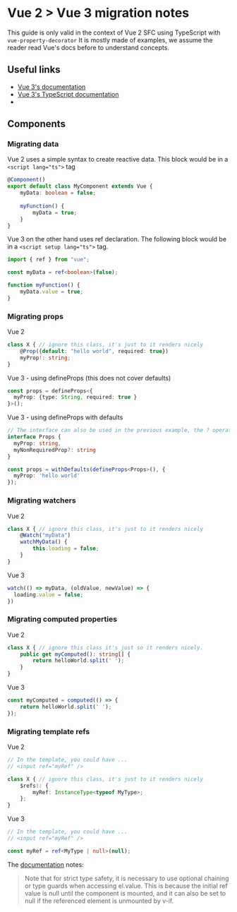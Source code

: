 # Vue 2 > Vue 3 migration notes

This guide is only valid in the context of Vue 2 SFC using TypeScript with `vue-property-decorator`
It is mostly made of examples, we assume the reader read Vue's docs before to understand concepts.

## Useful links

- [Vue 3's documentation](https://vuejs.org/guide/introduction.html)
- [Vue 3's TypeScript documentation](https://vuejs.org/guide/typescript/overview.html)
- 
## Components
### Migrating data
Vue 2 uses a simple syntax to create reactive data. This block would be in a `<script lang="ts">` tag 
```ts
@Component()
export default class MyComponent extends Vue {
    myData: boolean = false;
    
    myFunction() {
        myData = true;
    }
}
```

Vue 3 on the other hand uses ref declaration. The following block would be in a `<script setup lang="ts">` tag.
```ts
import { ref } from "vue";

const myData = ref<boolean>(false);

function myFunction() {
    myData.value = true;
}
```

### Migrating props

Vue 2

```ts
class X { // ignore this class, it's just to it renders nicely
    @Prop({default: "hello world", required: true})
    myProp!: string;
}
```

Vue 3 - using defineProps (this does not cover defaults)
```ts
const props = defineProps<{
  myProp: {type: String, required: true }
}>();
```

Vue 3 - using defineProps with defaults
```ts
// The interface can also be used in the previous example, the ? operator marks as not required. 
interface Props {
  myProp: string,
  myNonRequiredProp?: string
}

const props = withDefaults(defineProps<Props>(), {
  myProp: 'hello world'
});
```

### Migrating watchers

Vue 2 
```ts
class X { // ignore this class, it's just to it renders nicely
    @Watch("myData")
    watchMyData() {
        this.loading = false;
    }
}
```

Vue 3
```ts
watch(() => myData, (oldValue, newValue) => {
  loading.value = false;
})
```

### Migrating computed properties

Vue 2
```ts
class X { // ignore this class it's just so it renders nicely.
    public get myComputed(): string[] {
        return helloWorld.split(' ');
    }
}
```

Vue 3
```ts
const myComputed = computed(() => {
    return helloWorld.split(' ');
});
```

### Migrating template refs

Vue 2
```ts
// In the template, you could have ...
// <input ref="myRef" />

class X { // ignore this class, it's just to it renders nicely
    $refs!: {
        myRef: InstanceType<typeof MyType>;
    };
}
```

Vue 3
```ts
// In the template, you could have ...
// <input ref="myRef" />

const myRef = ref<MyType | null>(null);
```

The [documentation](https://vuejs.org/guide/typescript/composition-api.html#typing-template-refs) notes:
> Note that for strict type safety, it is necessary to use optional chaining or type guards when accessing el.value. This is because the initial ref value is null until the component is mounted, and it can also be set to null if the referenced element is unmounted by v-if.

